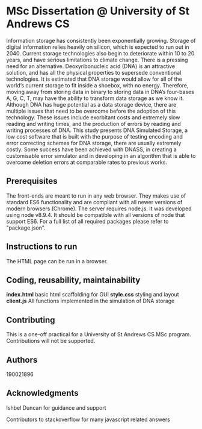 # MSc Dissertation @ University of St Andrews CS

Information storage has consistently been exponentially growing. Storage of digital information relies heavily on silicon, which is expected to run out in 2040. Current storage technologies also begin to deteriorate within 10 to 20 years, and have serious limitations to climate change. There is a pressing need for an alternative. Deoxyribonucleic acid (DNA) is an attractive solution, and has all the physical properties to supersede conventional technologies. It is estimated that DNA storage would allow for all of the world’s current storage to fit inside a shoebox, with no energy. Therefore, moving away from storing data in binary to storing data in DNA’s four-bases A, G, C, T, may have the ability to transform data storage as we know it. Although DNA has huge potential as a data storage device, there are multiple issues that need to be overcome before the adoption of this technology. These issues include exorbitant costs and extremely slow reading and writing times, and the production of errors by reading and writing processes of DNA. This study presents DNA Simulated Storage, a low cost software that is built with the purpose of testing encoding and error correcting schemes for DNA storage, there are usually extremely costly. Some success have been achieved with DNASS, in creating a customisable error simulator and in developing in an algorithm that is able to overcome deletion errors at comparable rates to previous works.

## Prerequisites
The front-ends are meant to run in any web browser. They makes use of standard ES6 functionality and are compliant with all newer versions of modern browsers (Chrome).
The server requires node.js. It was developed using node v8.9.4. It should be compatible with all versions of node that support ES6.
For a full list of all required packages please refer to "package.json".

## Instructions to run
The HTML page can be run in a browser. 

## Coding, reusability, maintainability
**index.html** basic html scaffolding for GUI
**style.css** styling and layout 
**client.js** All functions implemented in the simulation of DNA storage

## Contributing
This is a one-off practical for a University of St Andrews CS MSc program. Contributions will not be supported.

## Authors
190021896

## Acknowledgments
Ishbel Duncan for guidance and support

Contributors to stackoverflow for many javascript related answers
